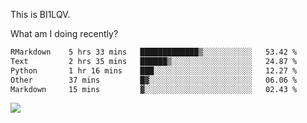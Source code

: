 This is BI1LQV.

What am I doing recently?

<!--START_SECTION:waka-->

```txt
RMarkdown    5 hrs 33 mins   █████████████▒░░░░░░░░░░░   53.42 %
Text         2 hrs 35 mins   ██████▒░░░░░░░░░░░░░░░░░░   24.87 %
Python       1 hr 16 mins    ███░░░░░░░░░░░░░░░░░░░░░░   12.27 %
Other        37 mins         █▓░░░░░░░░░░░░░░░░░░░░░░░   06.06 %
Markdown     15 mins         ▓░░░░░░░░░░░░░░░░░░░░░░░░   02.43 %
```

<!--END_SECTION:waka-->

<img src="https://github-readme-stats.vercel.app/api?username=bi1lqv&show_icons=true&count_private=true">
